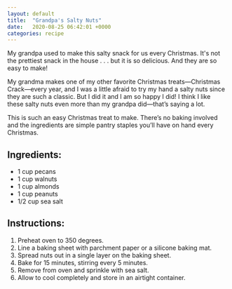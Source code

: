 ```yaml
---
layout: default
title:  "Grandpa's Salty Nuts"
date:   2020-08-25 06:42:01 +0000
categories: recipe
---
```

My grandpa used to make this salty snack for us every Christmas. It's not the prettiest snack in the house . . . but it is so delicious. And they are so easy to make!

My grandma makes one of my other favorite Christmas treats—Christmas Crack—every year, and I was a little afraid to try my hand a salty nuts since they are such a classic. But I did it and I am so happy I did! I think I like these salty nuts even more than my grandpa did—that’s saying a lot.

This is such an easy Christmas treat to make. There’s no baking involved and the ingredients are simple pantry staples you’ll have on hand every Christmas.


## Ingredients:

- 1 cup pecans
- 1 cup walnuts
- 1 cup almonds
- 1 cup peanuts
- 1/2 cup sea salt

## Instructions:

1. Preheat oven to 350 degrees.
2. Line a baking sheet with parchment paper or a silicone baking mat.
3. Spread nuts out in a single layer on the baking sheet.
4. Bake for 15 minutes, stirring every 5 minutes.
5. Remove from oven and sprinkle with sea salt.
6. Allow to cool completely and store in an airtight container.

